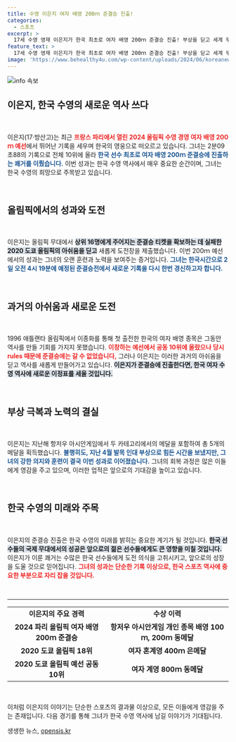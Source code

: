 ```yaml
---
title: 수영 이은지 여자 배영 200ｍ 준결승 진출!
categories:
  - 스포츠
excerpt: >
  17세 수영 영재 이은지가 한국 최초로 여자 배영 200ｍ 준결승 진출! 부상을 딛고 세계 무대에서 기대 이상의 성과를 올리며 한국 수영 역사에 새로운 이정표를 세웠다.
feature_text: >
  17세 수영 영재 이은지가 한국 최초로 여자 배영 200ｍ 준결승 진출! 부상을 딛고 세계 무대에서 기대 이상의 성과를 올리며 한국 수영 역사에 새로운 이정표를 세웠다.
image: 'https://www.behealthy4u.com/wp-content/uploads/2024/06/koreanews.jpg'
---
```


<p><img src="https://www.behealthy4u.com/wp-content/uploads/2024/06/koreanews.jpg" alt="info 속보" /></p>

<h2 data-ke-size="size26">이은지, 한국 수영의 새로운 역사 쓰다</h2>

<p data-ke-size="size16">&nbsp;</p>

<p>이은지(17·방산고)는 최근 <b><span style="color: #ee2323;">프랑스 파리에서 열린 2024 올림픽 수영 경영 여자 배영 200ｍ 예선</span></b>에서 뛰어난 기록을 세우며 한국의 영웅으로 떠오르고 있습니다. 그녀는 2분09초88의 기록으로 전체 10위에 올라 <b><span style="color: #1a5490;">한국 선수 최초로 여자 배영 200ｍ 준결승에 진출하는 쾌거를 이뤘습니다.</span></b> 이번 성과는 한국 수영 역사에서 매우 중요한 순간이며, 그녀는 한국 수영의 희망으로 주목받고 있습니다.</p>

<p data-ke-size="size16">&nbsp;</p>

<h2 data-ke-size="size26">올림픽에서의 성과와 도전</h2>

<p data-ke-size="size16">&nbsp;</p>

<p>이은지는 올림픽 무대에서 <b><span style="background-color: #21538527;">상위 16명에게 주어지는 준결승 티켓을 확보하는 데 실패한 2020 도쿄 올림픽의 아쉬움을 딛고</span></b> 새롭게 도전장을 제출했습니다. 이번 200ｍ 예선에서의 성과는 그녀의 오랜 훈련과 노력을 보여주는 증거입니다. <b><span style="color: #1a5490;">그녀는 한국시간으로 2일 오전 4시 19분에 예정된 준결승전에서 새로운 기록을 다시 한번 경신하고자 합니다.</span></b></p>

<p data-ke-size="size16">&nbsp;</p>

<h2 data-ke-size="size26">과거의 아쉬움과 새로운 도전</h2>

<p data-ke-size="size16">&nbsp;</p>

<p>1996 애틀랜타 올림픽에서 이종화를 통해 첫 출전한 한국의 여자 배영 종목은 그동안 역사를 만들 기회를 가지지 못했습니다. <b><span style="color: #ee2323;">이창하는 예선에서 공동 10위에 올랐으나 당시 rules 때문에 준결승에는 갈 수 없었습니다,</span></b> 그러나 이은지는 이러한 과거의 아쉬움을 딛고 역사를 새롭게 만들어가고 있습니다. <b><span style="background-color: #21538527;">이은지가 준결승에 진출한다면, 한국 여자 수영 역사에 새로운 이정표를 세울 것입니다.</span></b></p>

<p data-ke-size="size16">&nbsp;</p>

<h2 data-ke-size="size26">부상 극복과 노력의 결실</h2>

<p data-ke-size="size16">&nbsp;</p>

<p>이은지는 지난해 항저우 아시안게임에서 두 카테고리에서의 메달을 포함하여 총 5개의 메달을 획득했습니다. <b><span style="color: #1a5490;">불행히도, 지난 4월 발목 인대 부상으로 힘든 시간을 보냈지만, 그녀의 강한 의지와 훈련이 결국 이번 성과로 이어졌습니다.</span></b> 그녀의 회복 과정은 많은 이들에게 영감을 주고 있으며, 이러한 업적은 앞으로의 기대감을 높이고 있습니다.</p>

<p data-ke-size="size16">&nbsp;</p>

<h2 data-ke-size="size26">한국 수영의 미래와 주목</h2>

<p data-ke-size="size16">&nbsp;</p>

<p>이은지의 준결승 진출은 한국 수영의 미래를 밝히는 중요한 계기가 될 것입니다. <b><span style="background-color: #21538527;">한국 선수들의 국제 무대에서의 성공은 앞으로의 젊은 선수들에게도 큰 영향을 미칠 것입니다.</span></b> 이은지가 이룬 쾌거는 수많은 한국 선수들에게 도전 의식을 고취시키고, 앞으로의 성장을 도울 것으로 믿어집니다. <b><span style="color: #ee2323;">그녀의 성과는 단순한 기록 이상으로, 한국 스포츠 역사에 중요한 부분으로 자리 잡을 것입니다.</span></b></p>

<p data-ke-size="size16">&nbsp;</p>

<hr>

<table style="width: 100%;">
    <tbody>
        <tr>
            <td style="text-align: center; height: 17px;"><b>이은지의 주요 경력</b></td>
            <td style="text-align: center; height: 17px;"><b>수상 이력</b></td>
        </tr>
        <tr>
            <td style="text-align: center; height: 17px;"><b>2024 파리 올림픽 여자 배영 200ｍ 준결승</b></td>
            <td style="text-align: center; height: 17px;"><b>항저우 아시안게임 개인 종목 배영 100ｍ, 200ｍ 동메달</b></td>
        </tr>
        <tr>
            <td style="text-align: center; height: 17px;"><b>2020 도쿄 올림픽 18위</b></td>
            <td style="text-align: center; height: 17px;"><b>여자 혼계영 400ｍ 은메달</b></td>
        </tr>
        <tr>
            <td style="text-align: center; height: 17px;"><b>2020 도쿄 올림픽 예선 공동 10위</b></td>
            <td style="text-align: center; height: 17px;"><b>여자 계영 800ｍ 동메달</b></td>
        </tr>
    </tbody>
</table>

<p data-ke-size="size16">&nbsp;</p> 

<p>이처럼 이은지의 이야기는 단순한 스포츠의 결과물 이상으로, 모든 이들에게 영감을 주는 존재입니다. 다음 경기를 통해 그녀가 한국 수영 역사에 남길 이야기가 기대됩니다.</p>
생생한 뉴스, <a href="https://opensis.kr" rel="dofollow">opensis.kr</a>


